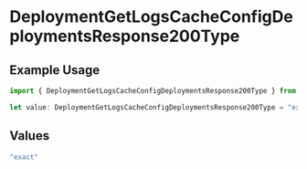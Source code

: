 # DeploymentGetLogsCacheConfigDeploymentsResponse200Type

## Example Usage

```typescript
import { DeploymentGetLogsCacheConfigDeploymentsResponse200Type } from "@orq-ai/node/models/operations";

let value: DeploymentGetLogsCacheConfigDeploymentsResponse200Type = "exact";
```

## Values

```typescript
"exact"
```